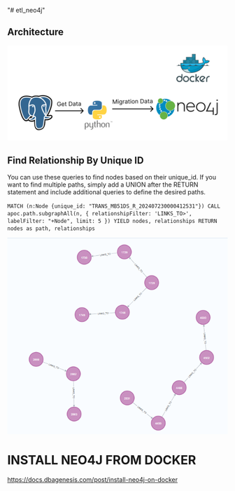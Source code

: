 "# etl_neo4j" 

## Architecture
![Architecture](flow_neo4j.jpg)

## Find Relationship By Unique ID

You can use these queries to find nodes based on their unique_id. If you want to find multiple paths, simply add a UNION after the RETURN statement and include additional queries to define the desired paths.

`MATCH (n:Node {unique_id: "TRANS_MB51DS_R_202407230000412531"})
CALL apoc.path.subgraphAll(n, {
    relationshipFilter: 'LINKS_TO>',
    labelFilter: "+Node",
    limit: 5
})
YIELD nodes, relationships
RETURN nodes as path, relationships`

![Find Relationship By Unique ID](find_relations_by_unique_id.PNG)


# INSTALL NEO4J FROM DOCKER
https://docs.dbagenesis.com/post/install-neo4j-on-docker



